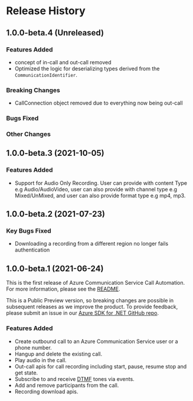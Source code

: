 # Release History

## 1.0.0-beta.4 (Unreleased)

### Features Added
- concept of in-call and out-call removed 
- Optimized the logic for deserializing types derived from the `CommunicationIdentifier`.

### Breaking Changes
- CallConnection object removed due to everything now being out-call

### Bugs Fixed

### Other Changes

## 1.0.0-beta.3 (2021-10-05)

### Features Added
- Support for Audio Only Recording. User can provide with content Type e.g Audio/AudioVideo, user can also provide with channel type e.g Mixed/UnMixed, and user can also provide format type e.g mp4, mp3.

## 1.0.0-beta.2 (2021-07-23)

### Key Bugs Fixed
- Downloading a recording from a different region no longer fails authentication

## 1.0.0-beta.1 (2021-06-24)
This is the first release of Azure Communication Service Call Automation. For more information, please see the [README][read_me].

This is a Public Preview version, so breaking changes are possible in subsequent releases as we improve the product. To provide feedback, please submit an issue in our [Azure SDK for .NET GitHub repo](https://github.com/Azure/azure-sdk-for-net/issues).

### Features Added
- Create outbound call to an Azure Communication Service user or a phone number.
- Hangup and delete the existing call.
- Play audio in the call.
- Out-call apis for call recording including start, pause, resume stop and get state.
- Subscribe to and receive [DTMF][DTMF] tones via events.
- Add and remove participants from the call.
- Recording download apis.

<!-- LINKS -->
[read_me]: https://github.com/Azure/azure-sdk-for-net/blob/main/sdk/communication/Azure.Communication.CallingServer/README.md
[DTMF]: https://en.wikipedia.org/wiki/Dual-tone_multi-frequency_signaling